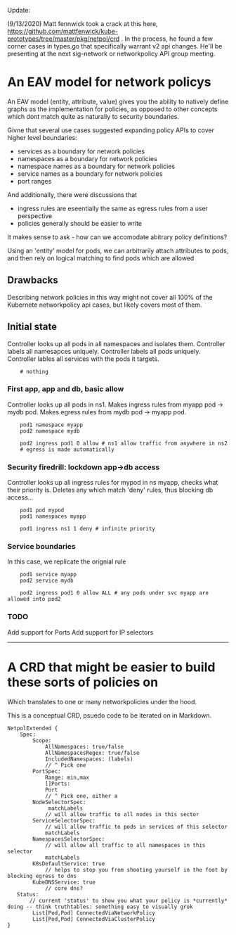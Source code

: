 Update: 

(9/13/2020) Matt fennwick took a crack at this here, https://github.com/mattfenwick/kube-prototypes/tree/master/pkg/netpol/crd .  In the process, he found a few corner cases in types.go that specifically warrant v2 api changes.  He'll be presenting at the next sig-network or networkpolicy API group meeting.  

# An EAV model for network policys

An EAV model (entity, attribute, value) gives you the ability to natively define graphs as the implementation for policies, as opposed to other 
concepts which dont match quite as naturally to security boundaries.

Givne that several use cases suggested expanding policy APIs to cover
higher level boundaries:

- services as a boundary for network policies
- namespaces as a boundary for network policies
- namespace names as a boundary for network policies
- service names as a boundary for network policies
- port ranges 

And additionally, there were discussions that

- ingress rules are eseentially the same as egress rules from a user perspective
- policies generally should be easier to write

It makes sense to ask - how can we accomodate abitrary policy definitions?

Using an 'entity' model for pods, we can arbitrarily attach attributes to pods, and then
rely on logical matching to find pods which are allowed 

## Drawbacks

Describing network policies in this way might not cover all 100% of the Kubernete networkpolicy api cases, but
likely covers most of them.

## Initial state

Controller looks up all pods in all namespaces and isolates them.
Controller labels all namesapces uniquely.
Controller labels all pods uniquely.
Controller lables all services with the pods it targets.

```
    # nothing
```

### First app, app and db, basic allow

Controller looks up all pods in ns1.
Makes ingress rules from myapp pod -> mydb pod.
Makes egress rules from mydb pod -> myapp pod.

```
    pod1 namespace myapp
    pod2 namespace mydb

    pod2 ingress pod1 0 allow # ns1 allow traffic from anywhere in ns2
    # egress is made automatically
```

### Security firedrill: lockdown app->db access

Controller looks up all ingress rules for mypod in ns myapp, checks
what their priority is.  Deletes any which match 'deny' rules, thus
blocking db access...

```
    pod1 pod mypod
    pod1 namespaces myapp

    pod1 ingress ns1 1 deny # infinite priority
```

### Service boundaries

In this case, we replicate the orignial rule 
```
    pod1 service myapp
    pod2 service mydb

    pod2 ingress pod1 0 allow ALL # any pods under svc myapp are allowed into pod2
```

### TODO

Add support for Ports
Add support for IP selectors

-------------------------------------------------------------------------------------

# A CRD that might be easier to build these sorts of policies on

Which translates to one or many networkpolicies under the hood. 

This is a conceptual CRD, psuedo code to be iterated on in Markdown.
```
NetpolExtended {
    Spec:
        Scope:
            AllNamespaces: true/false
            AllNamespacesRegex: true/false
            IncludedNamespaces: (labels)
            // ^ Pick one
        PortSpec:
            Range: min,max
            []Ports:
            Port
            // ^ Pick one, either a 
        NodeSelectorSpec:
             matchLabels
            // will allow traffic to all nodes in this sector
        ServiceSelectorSpec:
            // will allow traffic to pods in services of this selector
            matchLabels
        NamespacesSelectorSpec:
            // will allow all traffic to all namespaces in this selector
            matchLabels
        K8sDefaultService: true
            // helps to stop you from shooting yourself in the foot by blocking egress to dns
        KubeDNSService: true
            // core dns?
   Status:
       // current 'status' to show you what your policy is *currently* doing -- think truthtables: something easy to visually grok
        List[Pod,Pod] ConnectedViaNetworkPolicy
        List[Pod,Pod] ConnectedViaClusterPolicy
}
```
